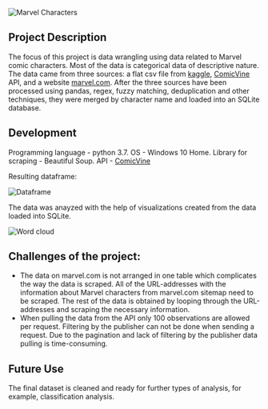 ![Marvel Characters](https://github.com/natacasey/Wrangling_Marvel_Data_with_Python/blob/master/_assets/Marvel.jpg)
## Project Description

The focus of this project is data wrangling using data related to Marvel comic characters. Most of the data is categorical data of descriptive nature. 
The data came from three sources: a flat csv file from [kaggle](https://www.kaggle.com/fivethirtyeight/fivethirtyeight-comic-characters-dataset),
[ComicVine](https://comicvine.gamespot.com/api/documentation) API, and a website [marvel.com](https://www.marvel.com/characters).
After the three sources have been processed using pandas, regex, fuzzy matching, deduplication and other techniques, they were merged by character name and loaded into an SQLite database. 

## Development
Programming language - python 3.7. OS - Windows 10 Home. Library for scraping - Beautiful Soup. API - [ComicVine](https://comicvine.gamespot.com/api/)

Resulting dataframe:

![Dataframe](https://github.com/natacasey/Wrangling_Marvel_Data_with_Python/blob/master/_assets/dataframe.PNG)


The data was anayzed with the help of visualizations created from the data loaded into SQLite.

![Word cloud](https://github.com/natacasey/Wrangling_Marvel_Data_with_Python/blob/master/_assets/Word_cloud.PNG)

## Challenges of the project:

- The data on marvel.com is not arranged in one table which complicates the way the data is scraped. All of the URL-addresses with the information about Marvel characters from marvel.com sitemap need to be scraped. The rest of the data is obtained by looping through the URL-addresses and scraping the necessary information. 
- When pulling the data from the API only 100 observations are allowed per request. Filtering by the publisher can not be done when sending a request. Due to the pagination and lack of filtering by the publisher data pulling is time-consuming. 

## Future Use
The final dataset is cleaned and ready for further types of analysis, for example, classification analysis.  



